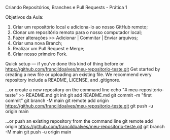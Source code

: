 Criando Repositórios, Branches e Pull Requests - Prática 1

Objetivos da Aula:
1. Criar um repositório local e adiciona-lo ao nosso GitHub remoto;
2. Clonar um repositório remoto para o nosso computador local;
3. Fazer alterações >> Adicionar | Commitar | Enviar arquivos;
4. Criar uma nova Branch;
5. Realizar um Pull Request e Merge;
6. Criar nosso primeiro Fork.

Quick setup — if you’ve done this kind of thing before
or	
https://github.com/francildoalves/meu-repositorio-teste.git
Get started by creating a new file or uploading an existing file. We recommend every repository include a README, LICENSE, and .gitignore.

…or create a new repository on the command line
echo "# meu-repositorio-teste" >> README.md
git init
git add README.md
git commit -m "first commit"
git branch -M main
git remote add origin https://github.com/francildoalves/meu-repositorio-teste.git
git push -u origin main

…or push an existing repository from the command line
git remote add origin https://github.com/francildoalves/meu-repositorio-teste.git
git branch -M main
git push -u origin main